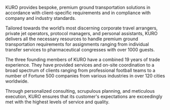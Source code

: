 KURO provides bespoke, premium ground transportation solutions in accordance with client-specific requirements and in compliance with company and industry standards.

Tailored towards the world’s most discerning corporate travel arrangers, private jet operators, protocol managers, and personal assistants, KURO delivers all the necessary resources to handle premium ground transportation requirements for assignments ranging from individual transfer services to pharmaceutical congresses with over 1000 guests. 

The three founding members of KURO have a combined 19 years of trade experience. They have provided services and on-site coordination to a broad spectrum of clients ranging from professional football teams to a number of Fortune 500 companies from various industries in over 120 cities worldwide. 

Through personalized consulting, scrupulous planning, and meticulous execution, KURO ensures that its customer's expectations are exceedingly met with the highest levels of service and quality.